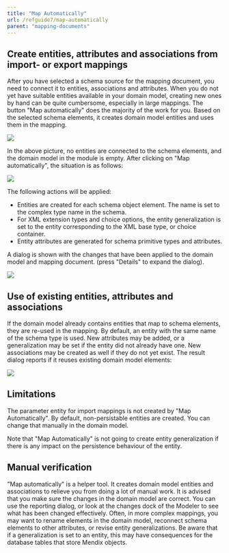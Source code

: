 ```yaml
---
title: "Map Automatically"
url: /refguide7/map-automatically
parent: "mapping-documents"
---
```



## Create entities, attributes and associations from import- or export mappings

After you have selected a schema source for the mapping document, you need to connect it to entities, associations and attributes. When you do not yet have suitable entities available in your domain model, creating new ones by hand can be quite cumbersome, especially in large mappings. The button "Map automatically" does the majority of the work for you. Based on the selected schema elements, it creates domain model entities and uses them in the mapping.

![](/attachments/refguide7/desktop-modeler/integration/mapping-documents/map-automatically/18579457.png)

In the above picture, no entities are connected to the schema elements, and the domain model in the module is empty. After clicking on "Map automatically", the situation is as follows:

![](/attachments/refguide7/desktop-modeler/integration/mapping-documents/map-automatically/18579459.png)

The following actions will be applied:

*   Entities are created for each schema object element. The name is set to the complex type name in the schema.
*   For XML extension types and choice options, the entity generalization is set to the entity corresponding to the XML base type, or choice container.
*   Entity attributes are generated for schema primitive types and attributes.

A dialog is shown with the changes that have been applied to the domain model and mapping document. (press "Details" to expand the dialog).

![](/attachments/refguide7/desktop-modeler/integration/mapping-documents/map-automatically/18579458.png)

## Use of existing entities, attributes and associations

If the domain model already contains entities that map to schema elements, they are re-used in the mapping. By default, an entity with the same name of the schema type is used. New attributes may be added, or a generalization may be set if the entity did not already have one. New associations may be created as well if they do not yet exist. The result dialog reports if it reuses existing domain model elements:

![](/attachments/refguide7/desktop-modeler/integration/mapping-documents/map-automatically/18579460.png)

## Limitations

The parameter entity for import mappings is not created by "Map Automatically". By default, non-persistable entities are created. You can change that manually in the domain model.

Note that "Map Automatically" is not going to create entity generalization if there is any impact on the persistence behaviour of the entity.

## Manual verification

"Map automatically" is a helper tool. It creates domain model entities and associations to relieve you from doing a lot of manual work. It is advised that you make sure the changes in the domain model are correct. You can use the reporting dialog, or look at the changes dock of the Modeler to see what has been changed effectively. Often, in more complex mappings, you may want to rename elements in the domain model, reconnect schema elements to other attributes, or revise entity generalizations. Be aware that if a generalization is set to an entity, this may have consequences for the database tables that store Mendix objects.
